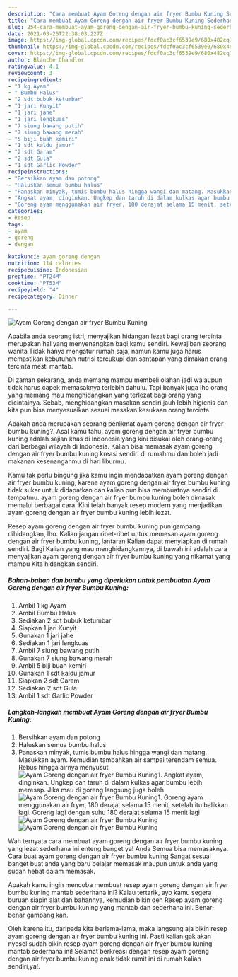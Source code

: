 ```yaml
---
description: "Cara membuat Ayam Goreng dengan air fryer Bumbu Kuning Sederhana dan Mudah Dibuat"
title: "Cara membuat Ayam Goreng dengan air fryer Bumbu Kuning Sederhana dan Mudah Dibuat"
slug: 254-cara-membuat-ayam-goreng-dengan-air-fryer-bumbu-kuning-sederhana-dan-mudah-dibuat
date: 2021-03-26T22:38:03.227Z
image: https://img-global.cpcdn.com/recipes/fdcf0ac3cf6539e9/680x482cq70/ayam-goreng-dengan-air-fryer-bumbu-kuning-foto-resep-utama.jpg
thumbnail: https://img-global.cpcdn.com/recipes/fdcf0ac3cf6539e9/680x482cq70/ayam-goreng-dengan-air-fryer-bumbu-kuning-foto-resep-utama.jpg
cover: https://img-global.cpcdn.com/recipes/fdcf0ac3cf6539e9/680x482cq70/ayam-goreng-dengan-air-fryer-bumbu-kuning-foto-resep-utama.jpg
author: Blanche Chandler
ratingvalue: 4.1
reviewcount: 3
recipeingredient:
- "1 kg Ayam"
- " Bumbu Halus"
- "2 sdt bubuk ketumbar"
- "1 jari Kunyit"
- "1 jari jahe"
- "1 jari lengkuas"
- "7 siung bawang putih"
- "7 siung bawang merah"
- "5 biji buah kemiri"
- "1 sdt kaldu jamur"
- "2 sdt Garam"
- "2 sdt Gula"
- "1 sdt Garlic Powder"
recipeinstructions:
- "Bersihkan ayam dan potong"
- "Haluskan semua bumbu halus"
- "Panaskan minyak, tumis bumbu halus hingga wangi dan matang. Masukkan ayam. Kemudian tambahkan air sampai terendam semua. Rebus hingga airnya menyusut"
- "Angkat ayam, dinginkan. Ungkep dan taruh di dalam kulkas agar bumbu lebih meresap. Jika mau di goreng langsung juga boleh"
- "Goreng ayam menggunakan air fryer, 180 derajat selama 15 menit, setelah itu balikkan lagi. Goreng lagi dengan suhu 180 derajat selama 15 menit lagi"
categories:
- Resep
tags:
- ayam
- goreng
- dengan

katakunci: ayam goreng dengan 
nutrition: 114 calories
recipecuisine: Indonesian
preptime: "PT24M"
cooktime: "PT53M"
recipeyield: "4"
recipecategory: Dinner

---
```



![Ayam Goreng dengan air fryer Bumbu Kuning](https://img-global.cpcdn.com/recipes/fdcf0ac3cf6539e9/680x482cq70/ayam-goreng-dengan-air-fryer-bumbu-kuning-foto-resep-utama.jpg)

Apabila anda seorang istri, menyajikan hidangan lezat bagi orang tercinta merupakan hal yang menyenangkan bagi kamu sendiri. Kewajiban seorang  wanita Tidak hanya mengatur rumah saja, namun kamu juga harus memastikan kebutuhan nutrisi tercukupi dan santapan yang dimakan orang tercinta mesti mantab.

Di zaman  sekarang, anda memang mampu membeli olahan jadi walaupun tidak harus capek memasaknya terlebih dahulu. Tapi banyak juga lho orang yang memang mau menghidangkan yang terlezat bagi orang yang dicintainya. Sebab, menghidangkan masakan sendiri jauh lebih higienis dan kita pun bisa menyesuaikan sesuai masakan kesukaan orang tercinta. 



Apakah anda merupakan seorang penikmat ayam goreng dengan air fryer bumbu kuning?. Asal kamu tahu, ayam goreng dengan air fryer bumbu kuning adalah sajian khas di Indonesia yang kini disukai oleh orang-orang dari berbagai wilayah di Indonesia. Kalian bisa memasak ayam goreng dengan air fryer bumbu kuning kreasi sendiri di rumahmu dan boleh jadi makanan kesenanganmu di hari liburmu.

Kamu tak perlu bingung jika kamu ingin mendapatkan ayam goreng dengan air fryer bumbu kuning, karena ayam goreng dengan air fryer bumbu kuning tidak sukar untuk didapatkan dan kalian pun bisa membuatnya sendiri di tempatmu. ayam goreng dengan air fryer bumbu kuning boleh dimasak memalui berbagai cara. Kini telah banyak resep modern yang menjadikan ayam goreng dengan air fryer bumbu kuning lebih lezat.

Resep ayam goreng dengan air fryer bumbu kuning pun gampang dihidangkan, lho. Kalian jangan ribet-ribet untuk memesan ayam goreng dengan air fryer bumbu kuning, lantaran Kalian dapat menyiapkan di rumah sendiri. Bagi Kalian yang mau menghidangkannya, di bawah ini adalah cara menyajikan ayam goreng dengan air fryer bumbu kuning yang nikamat yang mampu Kita hidangkan sendiri.

<!--inarticleads1-->

##### Bahan-bahan dan bumbu yang diperlukan untuk pembuatan Ayam Goreng dengan air fryer Bumbu Kuning:

1. Ambil 1 kg Ayam
1. Ambil  Bumbu Halus
1. Sediakan 2 sdt bubuk ketumbar
1. Siapkan 1 jari Kunyit
1. Gunakan 1 jari jahe
1. Sediakan 1 jari lengkuas
1. Ambil 7 siung bawang putih
1. Gunakan 7 siung bawang merah
1. Ambil 5 biji buah kemiri
1. Gunakan 1 sdt kaldu jamur
1. Siapkan 2 sdt Garam
1. Sediakan 2 sdt Gula
1. Ambil 1 sdt Garlic Powder




<!--inarticleads2-->

##### Langkah-langkah membuat Ayam Goreng dengan air fryer Bumbu Kuning:

1. Bersihkan ayam dan potong
1. Haluskan semua bumbu halus
1. Panaskan minyak, tumis bumbu halus hingga wangi dan matang. Masukkan ayam. Kemudian tambahkan air sampai terendam semua. Rebus hingga airnya menyusut
<img src="//assets-global.cpcdn.com/assets/icons/button_play-2c75c40dde080a61004c1f40b05d8f140eaff45d7e9e6481dc71c63d2e7c4909.png" alt="Ayam Goreng dengan air fryer Bumbu Kuning">1. Angkat ayam, dinginkan. Ungkep dan taruh di dalam kulkas agar bumbu lebih meresap. Jika mau di goreng langsung juga boleh
<img src="//assets-global.cpcdn.com/assets/icons/button_play-2c75c40dde080a61004c1f40b05d8f140eaff45d7e9e6481dc71c63d2e7c4909.png" alt="Ayam Goreng dengan air fryer Bumbu Kuning">1. Goreng ayam menggunakan air fryer, 180 derajat selama 15 menit, setelah itu balikkan lagi. Goreng lagi dengan suhu 180 derajat selama 15 menit lagi
<img src="//assets-global.cpcdn.com/assets/icons/button_play-2c75c40dde080a61004c1f40b05d8f140eaff45d7e9e6481dc71c63d2e7c4909.png" alt="Ayam Goreng dengan air fryer Bumbu Kuning"><img src="//assets-global.cpcdn.com/assets/icons/button_play-2c75c40dde080a61004c1f40b05d8f140eaff45d7e9e6481dc71c63d2e7c4909.png" alt="Ayam Goreng dengan air fryer Bumbu Kuning">



Wah ternyata cara membuat ayam goreng dengan air fryer bumbu kuning yang lezat sederhana ini enteng banget ya! Anda Semua bisa memasaknya. Cara buat ayam goreng dengan air fryer bumbu kuning Sangat sesuai banget buat anda yang baru belajar memasak maupun untuk anda yang sudah hebat dalam memasak.

Apakah kamu ingin mencoba membuat resep ayam goreng dengan air fryer bumbu kuning mantab sederhana ini? Kalau tertarik, ayo kamu segera buruan siapin alat dan bahannya, kemudian bikin deh Resep ayam goreng dengan air fryer bumbu kuning yang mantab dan sederhana ini. Benar-benar gampang kan. 

Oleh karena itu, daripada kita berlama-lama, maka langsung aja bikin resep ayam goreng dengan air fryer bumbu kuning ini. Pasti kalian gak akan nyesel sudah bikin resep ayam goreng dengan air fryer bumbu kuning mantab sederhana ini! Selamat berkreasi dengan resep ayam goreng dengan air fryer bumbu kuning enak tidak rumit ini di rumah kalian sendiri,ya!.

